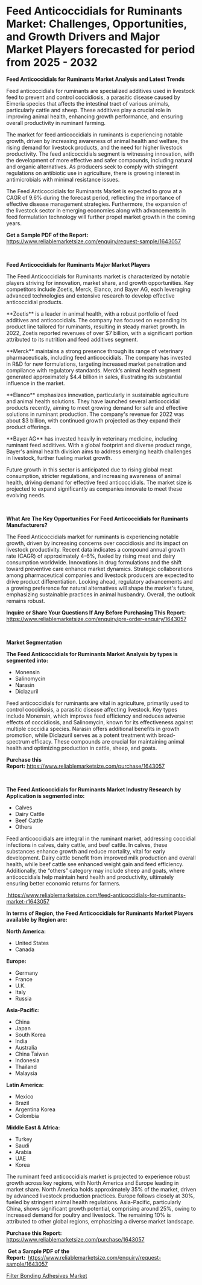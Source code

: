 <p><h1>Feed Anticoccidials for Ruminants Market: Challenges, Opportunities, and Growth Drivers and Major Market Players forecasted for period from 2025 - 2032</h1></p><p><strong>Feed Anticoccidials for Ruminants Market Analysis and Latest Trends</strong></p>
<p><p>Feed anticoccidials for ruminants are specialized additives used in livestock feed to prevent and control coccidiosis, a parasitic disease caused by Eimeria species that affects the intestinal tract of various animals, particularly cattle and sheep. These additives play a crucial role in improving animal health, enhancing growth performance, and ensuring overall productivity in ruminant farming.</p><p>The market for feed anticoccidials in ruminants is experiencing notable growth, driven by increasing awareness of animal health and welfare, the rising demand for livestock products, and the need for higher livestock productivity. The feed anticoccidials segment is witnessing innovation, with the development of more effective and safer compounds, including natural and organic alternatives. As producers seek to comply with stringent regulations on antibiotic use in agriculture, there is growing interest in antimicrobials with minimal resistance issues.</p><p>The Feed Anticoccidials for Ruminants Market is expected to grow at a CAGR of 9.6% during the forecast period, reflecting the importance of effective disease management strategies. Furthermore, the expansion of the livestock sector in emerging economies along with advancements in feed formulation technology will further propel market growth in the coming years.</p></p>
<p><strong>Get a Sample PDF of the Report:&nbsp;</strong> <a href="https://www.reliablemarketsize.com/enquiry/request-sample/1643057?utm_campaign=2442&utm_medium=2&utm_source=Github&utm_content=ia&utm_term=28032025&utm_id=feed-anticoccidials-for-ruminants">https://www.reliablemarketsize.com/enquiry/request-sample/1643057</a></p>
<p>&nbsp;</p>
<p><strong>Feed Anticoccidials for Ruminants Major Market Players</strong></p>
<p><p>The Feed Anticoccidials for Ruminants market is characterized by notable players striving for innovation, market share, and growth opportunities. Key competitors include Zoetis, Merck, Elanco, and Bayer AG, each leveraging advanced technologies and extensive research to develop effective anticoccidial products.</p><p>**Zoetis** is a leader in animal health, with a robust portfolio of feed additives and anticoccidials. The company has focused on expanding its product line tailored for ruminants, resulting in steady market growth. In 2022, Zoetis reported revenues of over $7 billion, with a significant portion attributed to its nutrition and feed additives segment.</p><p>**Merck** maintains a strong presence through its range of veterinary pharmaceuticals, including feed anticoccidials. The company has invested in R&D for new formulations, targeting increased market penetration and compliance with regulatory standards. Merck’s animal health segment generated approximately $4.4 billion in sales, illustrating its substantial influence in the market.</p><p>**Elanco** emphasizes innovation, particularly in sustainable agriculture and animal health solutions. They have launched several anticoccidial products recently, aiming to meet growing demand for safe and effective solutions in ruminant production. The company's revenue for 2022 was about $3 billion, with continued growth projected as they expand their product offerings.</p><p>**Bayer AG** has invested heavily in veterinary medicine, including ruminant feed additives. With a global footprint and diverse product range, Bayer's animal health division aims to address emerging health challenges in livestock, further fueling market growth.</p><p>Future growth in this sector is anticipated due to rising global meat consumption, stricter regulations, and increasing awareness of animal health, driving demand for effective feed anticoccidials. The market size is projected to expand significantly as companies innovate to meet these evolving needs.</p></p>
<p>&nbsp;</p>
<p><strong>What Are The Key Opportunities For Feed Anticoccidials for Ruminants Manufacturers?</strong></p>
<p><p>The Feed Anticoccidials market for ruminants is experiencing notable growth, driven by increasing concerns over coccidiosis and its impact on livestock productivity. Recent data indicates a compound annual growth rate (CAGR) of approximately 4-6%, fueled by rising meat and dairy consumption worldwide. Innovations in drug formulations and the shift toward preventive care enhance market dynamics. Strategic collaborations among pharmaceutical companies and livestock producers are expected to drive product differentiation. Looking ahead, regulatory advancements and a growing preference for natural alternatives will shape the market's future, emphasizing sustainable practices in animal husbandry. Overall, the outlook remains robust.</p></p>
<p><strong>Inquire or Share Your Questions If Any Before Purchasing This Report:</strong> <a href="https://www.reliablemarketsize.com/enquiry/pre-order-enquiry/1643057?utm_campaign=2442&utm_medium=2&utm_source=Github&utm_content=ia&utm_term=28032025&utm_id=feed-anticoccidials-for-ruminants">https://www.reliablemarketsize.com/enquiry/pre-order-enquiry/1643057</a></p>
<p>&nbsp;</p>
<p><strong>Market Segmentation</strong></p>
<p><strong>The Feed Anticoccidials for Ruminants Market Analysis by types is segmented into:</strong></p>
<p><ul><li>Monensin</li><li>Salinomycin</li><li>Narasin</li><li>Diclazuril</li></ul></p>
<p><p>Feed anticoccidials for ruminants are vital in agriculture, primarily used to control coccidiosis, a parasitic disease affecting livestock. Key types include Monensin, which improves feed efficiency and reduces adverse effects of coccidiosis, and Salinomycin, known for its effectiveness against multiple coccidia species. Narasin offers additional benefits in growth promotion, while Diclazuril serves as a potent treatment with broad-spectrum efficacy. These compounds are crucial for maintaining animal health and optimizing production in cattle, sheep, and goats.</p></p>
<p><strong>Purchase this Report:&nbsp;</strong><a href="https://www.reliablemarketsize.com/purchase/1643057?utm_campaign=2442&utm_medium=2&utm_source=Github&utm_content=ia&utm_term=28032025&utm_id=feed-anticoccidials-for-ruminants">https://www.reliablemarketsize.com/purchase/1643057</a></p>
<p>&nbsp;</p>
<p><strong>The Feed Anticoccidials for Ruminants Market Industry Research by Application is segmented into:</strong></p>
<p><ul><li>Calves</li><li>Dairy Cattle</li><li>Beef Cattle</li><li>Others</li></ul></p>
<p><p>Feed anticoccidials are integral in the ruminant market, addressing coccidial infections in calves, dairy cattle, and beef cattle. In calves, these substances enhance growth and reduce mortality, vital for early development. Dairy cattle benefit from improved milk production and overall health, while beef cattle see enhanced weight gain and feed efficiency. Additionally, the “others” category may include sheep and goats, where anticoccidials help maintain herd health and productivity, ultimately ensuring better economic returns for farmers.</p></p>
<p><a href="https://www.reliablemarketsize.com/feed-anticoccidials-for-ruminants-market-r1643057?utm_campaign=2442&utm_medium=2&utm_source=Github&utm_content=ia&utm_term=28032025&utm_id=feed-anticoccidials-for-ruminants">&nbsp;https://www.reliablemarketsize.com/feed-anticoccidials-for-ruminants-market-r1643057</a></p>
<p><strong>In terms of Region, the Feed Anticoccidials for Ruminants Market Players available by Region are:</strong></p>
<p>
    <p> <strong> North America: </strong>
        <ul>
            <li>United States</li>
            <li>Canada</li>
        </ul>
        </p> 
    <p> <strong> Europe: </strong>
        <ul>
            <li>Germany</li>
            <li>France</li>
            <li>U.K.</li>
            <li>Italy</li>
            <li>Russia</li>
        </ul>
        </p> 
    <p> <strong> Asia-Pacific: </strong>
        <ul>
            <li>China</li>
            <li>Japan</li>
            <li>South Korea</li>
            <li>India</li>
            <li>Australia</li>
            <li>China Taiwan</li>
            <li>Indonesia</li>
            <li>Thailand</li>
            <li>Malaysia</li>
        </ul>
        </p> 
    <p> <strong> Latin America: </strong>
        <ul>
            <li>Mexico</li>
            <li>Brazil</li>
            <li>Argentina Korea</li>
            <li>Colombia</li>
        </ul>
        </p> 
    <p> <strong> Middle East & Africa: </strong>
        <ul>
            <li>Turkey</li>
            <li>Saudi</li>
            <li>Arabia</li>
            <li>UAE</li>
            <li>Korea</li>
        </ul>
    </p>
    </p>
<p><p>The ruminant feed anticoccidials market is projected to experience robust growth across key regions, with North America and Europe leading in market share. North America holds approximately 35% of the market, driven by advanced livestock production practices. Europe follows closely at 30%, fueled by stringent animal health regulations. Asia-Pacific, particularly China, shows significant growth potential, comprising around 25%, owing to increased demand for poultry and livestock. The remaining 10% is attributed to other global regions, emphasizing a diverse market landscape.</p></p>
<p><strong>Purchase this Report: </strong><a href="https://www.reliablemarketsize.com/purchase/1643057?utm_campaign=2442&utm_medium=2&utm_source=Github&utm_content=ia&utm_term=28032025&utm_id=feed-anticoccidials-for-ruminants">https://www.reliablemarketsize.com/purchase/1643057</a></p>
<p>&nbsp;<strong>Get a Sample PDF of the Report:&nbsp;&nbsp;</strong><a href="https://www.reliablemarketsize.com/enquiry/request-sample/1643057?utm_campaign=2442&utm_medium=2&utm_source=Github&utm_content=ia&utm_term=28032025&utm_id=feed-anticoccidials-for-ruminants">https://www.reliablemarketsize.com/enquiry/request-sample/1643057</a></p>
<p><strong></strong></p>
<p><p><a href="https://github.com/NargisHussain432/Market-Research-Report-List-2/blob/main/filter-bonding-adhesives-market.md?utm_campaign=2442&utm_medium=2&utm_source=Github&utm_content=ia&utm_term=28032025&utm_id=feed-anticoccidials-for-ruminants">Filter Bonding Adhesives Market</a></p></p>